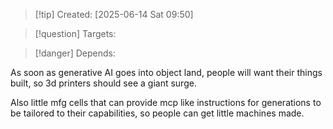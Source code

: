 
>[!tip] Created: [2025-06-14 Sat 09:50]

>[!question] Targets: 

>[!danger] Depends: 

As soon as generative AI goes into object land, people will want their things built, so 3d printers should see a giant surge.

Also little mfg cells that can provide mcp like instructions for generations to be tailored to their capabilities, so people can get little machines made.